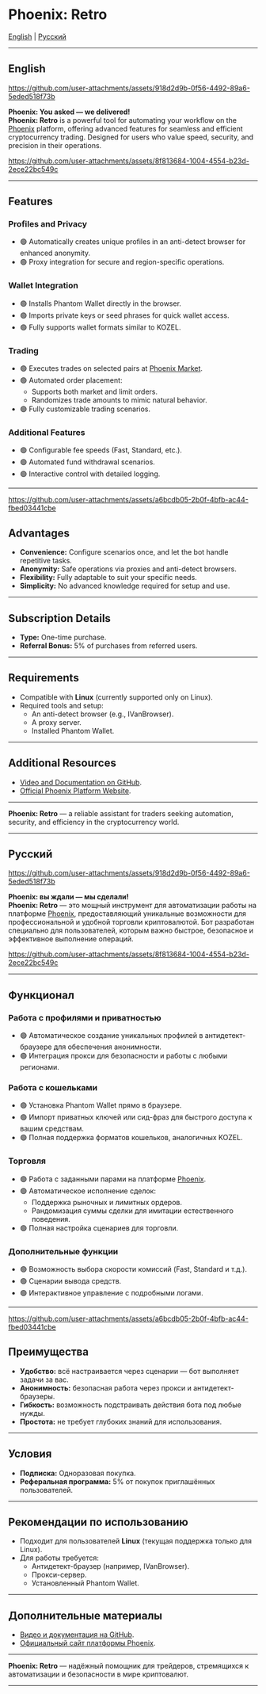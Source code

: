 

# Phoenix: Retro

[English](#english) | [Русский](#русский)

---

## English


https://github.com/user-attachments/assets/918d2d9b-0f56-4492-89a6-5eded518f73b




**Phoenix: You asked — we delivered!**  
**Phoenix: Retro** is a powerful tool for automating your workflow on the [Phoenix](https://www.phoenix.trade/) platform, offering advanced features for seamless and efficient cryptocurrency trading. Designed for users who value speed, security, and precision in their operations.

https://github.com/user-attachments/assets/8f813684-1004-4554-b23d-2ece22bc549c

---

## **Features**

### **Profiles and Privacy**
- 🟢 Automatically creates unique profiles in an anti-detect browser for enhanced anonymity.
- 🟢 Proxy integration for secure and region-specific operations.

### **Wallet Integration**
- 🟢 Installs Phantom Wallet directly in the browser.
- 🟢 Imports private keys or seed phrases for quick wallet access.
- 🟢 Fully supports wallet formats similar to KOZEL.

### **Trading**
- 🟢 Executes trades on selected pairs at [Phoenix Market](https://www.phoenix.trade/market).
- 🟢 Automated order placement:
  - Supports both market and limit orders.
  - Randomizes trade amounts to mimic natural behavior.
- 🟢 Fully customizable trading scenarios.

### **Additional Features**
- 🟢 Configurable fee speeds (Fast, Standard, etc.).
- 🟢 Automated fund withdrawal scenarios.
- 🟢 Interactive control with detailed logging.

---

https://github.com/user-attachments/assets/a6bcdb05-2b0f-4bfb-ac44-fbed03441cbe

## **Advantages**

- **Convenience:** Configure scenarios once, and let the bot handle repetitive tasks.
- **Anonymity:** Safe operations via proxies and anti-detect browsers.
- **Flexibility:** Fully adaptable to suit your specific needs.
- **Simplicity:** No advanced knowledge required for setup and use.

---

## **Subscription Details**

- **Type:** One-time purchase.
- **Referral Bonus:** 5% of purchases from referred users.

---

## **Requirements**

- Compatible with **Linux** (currently supported only on Linux).
- Required tools and setup:
  - An anti-detect browser (e.g., IVanBrowser).
  - A proxy server.
  - Installed Phantom Wallet.

---

## **Additional Resources**

- [Video and Documentation on GitHub](https://github.com/DryRetro/phoenix/blob/main/README.md).
- [Official Phoenix Platform Website](https://www.phoenix.trade/).

---

**Phoenix: Retro** — a reliable assistant for traders seeking automation, security, and efficiency in the cryptocurrency world.

---

## Русский

https://github.com/user-attachments/assets/918d2d9b-0f56-4492-89a6-5eded518f73b


**Phoenix: вы ждали — мы сделали!**  
**Phoenix: Retro** — это мощный инструмент для автоматизации работы на платформе [Phoenix](https://www.phoenix.trade/), предоставляющий уникальные возможности для профессиональной и удобной торговли криптовалютой. Бот разработан специально для пользователей, которым важно быстрое, безопасное и эффективное выполнение операций.


https://github.com/user-attachments/assets/8f813684-1004-4554-b23d-2ece22bc549c

---

## **Функционал**

### **Работа с профилями и приватностью**
- 🟢 Автоматическое создание уникальных профилей в антидетект-браузере для обеспечения анонимности.
- 🟢 Интеграция прокси для безопасности и работы с любыми регионами.

### **Работа с кошельками**
- 🟢 Установка Phantom Wallet прямо в браузере.
- 🟢 Импорт приватных ключей или сид-фраз для быстрого доступа к вашим средствам.
- 🟢 Полная поддержка форматов кошельков, аналогичных KOZEL.

### **Торговля**
- 🟢 Работа с заданными парами на платформе [Phoenix](https://www.phoenix.trade/market).
- 🟢 Автоматическое исполнение сделок:
  - Поддержка рыночных и лимитных ордеров.
  - Рандомизация суммы сделки для имитации естественного поведения.
- 🟢 Полная настройка сценариев для торговли.

### **Дополнительные функции**
- 🟢 Возможность выбора скорости комиссий (Fast, Standard и т.д.).
- 🟢 Сценарии вывода средств.
- 🟢 Интерактивное управление с подробными логами.

---

https://github.com/user-attachments/assets/a6bcdb05-2b0f-4bfb-ac44-fbed03441cbe

## **Преимущества**

- **Удобство:** всё настраивается через сценарии — бот выполняет задачи за вас.
- **Анонимность:** безопасная работа через прокси и антидетект-браузеры.
- **Гибкость:** возможность подстраивать действия бота под любые нужды.
- **Простота:** не требует глубоких знаний для использования.

---

## **Условия**

- **Подписка:** Одноразовая покупка.
- **Реферальная программа:** 5% от покупок приглашённых пользователей.

---

## **Рекомендации по использованию**

- Подходит для пользователей **Linux** (текущая поддержка только для Linux).
- Для работы требуется:
  - Антидетект-браузер (например, IVanBrowser).
  - Прокси-сервер.
  - Установленный Phantom Wallet.

---

## **Дополнительные материалы**

- [Видео и документация на GitHub](https://github.com/DryRetro/phoenix/blob/main/README.md).
- [Официальный сайт платформы Phoenix](https://www.phoenix.trade/).

---

**Phoenix: Retro** — надёжный помощник для трейдеров, стремящихся к автоматизации и безопасности в мире криптовалют.

---
